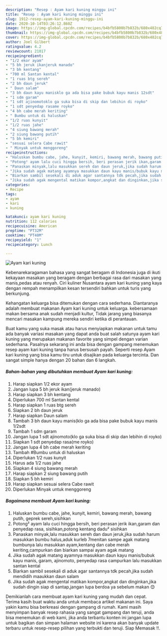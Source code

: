 ```yaml
---
description: "Resep : Ayam kari kuning minggu ini"
title: "Resep : Ayam kari kuning minggu ini"
slug: 1912-resep-ayam-kari-kuning-minggu-ini
date: 2020-10-14T03:26:12.860Z
image: https://img-global.cpcdn.com/recipes/b4bfb5800b7b832b/680x482cq70/ayam-kari-kuning-foto-resep-utama.jpg
thumbnail: https://img-global.cpcdn.com/recipes/b4bfb5800b7b832b/680x482cq70/ayam-kari-kuning-foto-resep-utama.jpg
cover: https://img-global.cpcdn.com/recipes/b4bfb5800b7b832b/680x482cq70/ayam-kari-kuning-foto-resep-utama.jpg
author: Joel Gilbert
ratingvalue: 4.2
reviewcount: 21017
recipeingredient:
- "1/2 ekor ayam"
- "5 bh jeruk ikanjeruk manado"
- "3 bh kentang"
- "700 ml Santan kental"
- "1 ruas btg sereh"
- "2 bh daun jeruk"
- " Daun salam"
- "3 bh daun kayu manisklo ga ada bisa pake bubuk kayu manis 12sdt"
- "1 sdm garam"
- "1 sdt ajinomotoklo ga suka bisa di skip dan lebihin di royko"
- "1 sdt penyedap rasame royko"
- "4 bh cabe merah keriting"
- " Bumbu untuk di haluskan"
- "1/2 ruas kunyit"
- "1/2 ruas jahe"
- "4 siung bawang merah"
- "2 siung bawang putih"
- "5 bh kemiri"
- "sesuai selera Cabe rawit"
- " Minyak untuk menggoreng"
recipeinstructions:
- "Haluskan bumbu cabe, jahe, kunyit, kemiri, bawang merah, bawang putih, geprek sereh,sisihkan"
- "Potong² ayam lalu cuci hingga bersih, beri perasan jerik ikan,garam dan penyedap rasa, sisihkan,potong kentang dadu² sisihkan"
- "Panaskan minyak,lalu masukkan sereh dan daun jeruk,jika sudah harum masukkan bumbu halus,aduk kurleb 7menitan sampe agak matang bumbunya lalu masukkan ayam,kentang dan cabe merah keriting,campurkan dan biarkan sampai ayam agak matang"
- "Jika sudah agak matang ayamnya masukkan daun kayu manis/bubuk kayu manis, garam, ajinomoto, penyedap rasa campurkan lalu masukkan santan kental"
- "Biarkan sambil sesekali di aduk agar santannya tdk pecah,jika sudah mendidih maaukkan daun salam"
- "Jika sudah agak mengental matikan kompor,angkat dan dinginkan,jika sudah dingin siap di santap,jangan lupa berdoa ya sebelum makan 😊"
categories:
- Recipe
tags:
- ayam
- kari
- kuning

katakunci: ayam kari kuning 
nutrition: 112 calories
recipecuisine: American
preptime: "PT32M"
cooktime: "PT40M"
recipeyield: "1"
recipecategory: Lunch

---
```



![Ayam kari kuning](https://img-global.cpcdn.com/recipes/b4bfb5800b7b832b/680x482cq70/ayam-kari-kuning-foto-resep-utama.jpg)

Kebenarekaragaman bahasa yang sangat beragam di Indonesia juga di ikuti kekayaan masakan yang beragam dengan berbagai rasa dari masakan yang manis,pedas atau renyah. Ciri kuliner Nusantara ayam kari kuning yang kaya dengan rempah menampilkan kesan tersendiri bahkan untuk turis yang berkunjung.




Kehangatan keluarga bisa ditemukan dengan cara sederhana. Diantaranya adalah membuat makanan Ayam kari kuning untuk keluarga. kebersamaan makan bersama anak sudah menjadi kultur, Tidak jarang yang biasanya mencari masakan kampung mereka sendiri ketika di perantauan.

Buat kamu yang suka masak atau harus menyiapkan makanan untuk tamu ada banyak variasi masakan yang dapat anda buat salah satunya ayam kari kuning yang merupakan makanan favorite yang simpel dengan varian sederhana. Pasalnya sekarang ini anda bisa dengan gampang menemukan resep ayam kari kuning tanpa harus bersusah payah.
Seperti resep Ayam kari kuning yang bisa kamu tiru untuk disajikan pada keluarga tercinta. Dan sangat simple hanya dengan 20 bahan dan 6 langkah.


<!--inarticleads1-->

##### Bahan-bahan yang dibutuhkan membuat Ayam kari kuning:

1. Harap siapkan 1/2 ekor ayam
1. Jangan lupa 5 bh jeruk ikan(jeruk manado)
1. Harap siapkan 3 bh kentang
1. Diperlukan 700 ml Santan kental
1. Harap siapkan 1 ruas btg sereh
1. Siapkan 2 bh daun jeruk
1. Harap siapkan  Daun salam
1. Tambah 3 bh daun kayu manis(klo ga ada bisa pake bubuk kayu manis 1/2sdt
1. Tambah 1 sdm garam
1. Jangan lupa 1 sdt ajinomoto(klo ga suka bisa di skip dan lebihin di royko)
1. Siapkan 1 sdt penyedap rasa(me royko)
1. Jangan lupa 4 bh cabe merah keriting
1. Tambah  #Bumbu untuk di haluskan
1. Diperlukan 1/2 ruas kunyit
1. Harus ada 1/2 ruas jahe
1. Siapkan 4 siung bawang merah
1. Harap siapkan 2 siung bawang putih
1. Siapkan 5 bh kemiri
1. Harap siapkan sesuai selera Cabe rawit
1. Diperlukan  Minyak untuk menggoreng




<!--inarticleads2-->

##### Bagaimana membuat  Ayam kari kuning:

1. Haluskan bumbu cabe, jahe, kunyit, kemiri, bawang merah, bawang putih, geprek sereh,sisihkan
1. Potong² ayam lalu cuci hingga bersih, beri perasan jerik ikan,garam dan penyedap rasa, sisihkan,potong kentang dadu² sisihkan
1. Panaskan minyak,lalu masukkan sereh dan daun jeruk,jika sudah harum masukkan bumbu halus,aduk kurleb 7menitan sampe agak matang bumbunya lalu masukkan ayam,kentang dan cabe merah keriting,campurkan dan biarkan sampai ayam agak matang
1. Jika sudah agak matang ayamnya masukkan daun kayu manis/bubuk kayu manis, garam, ajinomoto, penyedap rasa campurkan lalu masukkan santan kental
1. Biarkan sambil sesekali di aduk agar santannya tdk pecah,jika sudah mendidih maaukkan daun salam
1. Jika sudah agak mengental matikan kompor,angkat dan dinginkan,jika sudah dingin siap di santap,jangan lupa berdoa ya sebelum makan 😊




Demikianlah cara membuat ayam kari kuning yang mudah dan cepat. Terima kasih buat waktu anda untuk membaca artikel makanan ini. Saya yakin kamu bisa berkreasi dengan gampang di rumah. Kami masih menyimpan banyak resep rahasia yang sangat gampang dan teruji, anda bisa menemukan di web kami, jika anda terbantu konten ini jangan lupa untuk bagikan dan simpan halaman website ini karena akan banyak update terbaru untuk resep-resep pilihan yang terbukti dan teruji. Siap Memasak !!. 
